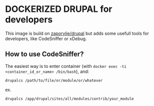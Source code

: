 DOCKERIZED DRUPAL for developers
===============================

This image is build on [zaporylie/drupal](http://registry.hub.docker.com/u/zaporylie/drupal/) but adds some usefull tools for developers, like CodeSniffer or xDebug.

## How to use CodeSniffer?

The easiest way is to enter container (with `docker exec -ti <container_id_or_name> /bin/bash`), and:
````
drupalcs /path/to/file/or/module/or/whatever
````
ex.
````
drupalcs /app/drupal/sites/all/modules/contrib/your_module
````
